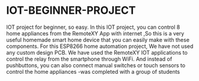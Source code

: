 # IOT-BEGINNER-PROJECT
IOT project for beginner, so easy.
 In this IOT project, you can control 8 home appliances
from the RemoteXY App with internet ,So this is a very useful
homemade smart home device that you can easily make with
these components.
 For this ESP8266 home automation project, We have not
used any custom design PCB. We have used the RemoteXY
IOT applications to control the relay from the smartphone
through WiFi. And instead of pushbuttons, you can also
connect manual switches or touch sensors to control the
home appliances
-was completed with a group of students
